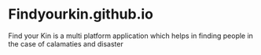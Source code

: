 # Findyourkin.github.io
Find your Kin is a multi platform application which helps in finding people in the case of calamaties and disaster
